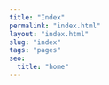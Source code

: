```yaml
---
title: "Index"
permalink: "index.html"
layout: "index.html"
slug: "index"
tags: "pages"
seo:
  title: "home"
---
```



